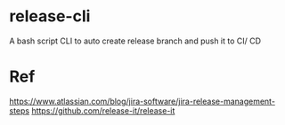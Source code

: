 # release-cli
A bash script  CLI to auto create release branch and push it to CI/ CD


# Ref
https://www.atlassian.com/blog/jira-software/jira-release-management-steps
https://github.com/release-it/release-it
